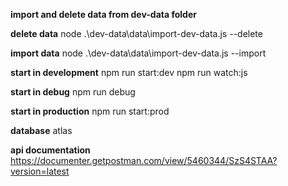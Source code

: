 **import and delete data from dev-data folder**

**delete data**
node .\dev-data\data\import-dev-data.js --delete

**import data**
node .\dev-data\data\import-dev-data.js --import

**start in development**
npm run start:dev
npm run watch:js

**start in debug**
npm run debug

**start in production**
npm run start:prod

**database**
atlas

**api documentation**
https://documenter.getpostman.com/view/5460344/SzS4STAA?version=latest
